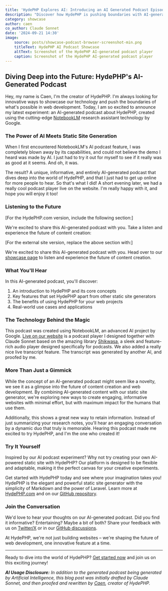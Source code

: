 ```yaml
---
title: 'HydePHP Explores AI: Introducing an AI Generated Podcast Episode'
description: "Discover how HydePHP is pushing boundaries with AI-generated content, featuring a mind-blowing podcast episode created by Google's NotebookLM."
category: showcase
author: caen
co_author: Claude Sonnet
date: '2024-09-21 14:30'
image:
    source: posts/showcase-podcast-browser-screenshot-min.png
    titleText: HydePHP AI Podcast Showcase
    altText: Screenshot of the HydePHP AI-generated podcast player
    caption: Screenshot of the HydePHP AI-generated podcast player
---
```


## Diving Deep into the Future: HydePHP's AI-Generated Podcast

Hey, my name is Caen, I'm the creator of HydePHP. I'm always looking for innovative ways to showcase our technology and push the boundaries of what's possible in web development. Today, I am so excited to announce my latest experiment: an AI-generated podcast about HydePHP, created using the cutting-edge [NotebookLM](https://notebooklm.google/) research assistant technology by Google.

### The Power of AI Meets Static Site Generation

When I first encountered NotebookLM's AI podcast feature, I was completely blown away by its capabilities, and could not believe the demo I heard was made by AI. I just had to try it out for myself to see if it really was as good at it seems. And oh, it was.

The result? A unique, informative, and entirely AI-generated podcast that dives deep into the world of HydePHP, and that I just had to get up online for more people to hear. So that's what I did! A short evening later, we had a really cool podcast player live on the website. I'm really happy with it, and hope you will enjoy it too!

### Listening to the Future

[For the HydePHP.com version, include the following section:]

We're excited to share this AI-generated podcast with you. Take a listen and experience the future of content creation:

[Blade]: @include('sections.podcast-player')

[For the external site version, replace the above section with:]

We're excited to share this AI-generated podcast with you. Head over to our [showcase page](https://hydephp.com/showcase/podcast) to listen and experience the future of content creation.

### What You'll Hear

In this AI-generated podcast, you'll discover:

1. An introduction to HydePHP and its core concepts
2. Key features that set HydePHP apart from other static site generators
3. The benefits of using HydePHP for your web projects
4. Real-world use cases and applications

### The Technology Behind the Magic

This podcast was created using NotebookLM, an advanced AI project by Google. [Live on our website](https://hydephp.com/showcase/podcast) is a podcast player I designed together with Claude Sonnet based on the amazing library [Shikwasa](https://shikwasa.js.org/), a sleek and feature-rich audio player designed specifically for podcasts. We also added a really nice live transcript feature. The transcript was generated by another AI, and proofed by me.

### More Than Just a Gimmick

While the concept of an AI-generated podcast might seem like a novelty, we see it as a glimpse into the future of content creation and web development. By combining AI-generated content with our static site generator, we're exploring new ways to create engaging, informative websites with minimal effort, but with maximum impact for the humans that use them.

Additionally, this shows a great new way to retain information. Instead of just summarizing your research notes, you'll hear an engaging conversation by a dynamic duo that truly is memorable. Hearing this podcast made me excited to try HydePHP, and I'm the one who created it!

### Try It Yourself

Inspired by our AI podcast experiment? Why not try creating your own AI-powered static site with HydePHP? Our platform is designed to be flexible and adaptable, making it the perfect canvas for your creative experiments.

Get started with HydePHP today and see where your imagination takes you! HydePHP is the elegant and powerful static site generator with the simplicity of Markdown and the power of Laravel. Learn more at [HydePHP.com](https://hydephp.com/) and on our [GitHub repository](https://github.com/hydephp/hyde).

### Join the Conversation

We'd love to hear your thoughts on our AI-generated podcast. Did you find it informative? Entertaining? Maybe a bit of both? Share your feedback with us on [Twitter/X](https://twitter.com/HydeFramework) or in our [GitHub discussions](https://github.com/hydephp/hyde/discussions).

At HydePHP, we're not just building websites – we're shaping the future of web development, one innovative feature at a time.

---

Ready to dive into the world of HydePHP? [Get started now](https://hydephp.com/docs/1.x/quickstart) and join us on this exciting journey!

_**AI Usage Disclosure:** In addition to the generated podcast being generated by Artificial Intelligence, this blog post was initially drafted by Claude Sonnet, and then proofed and rewritten by [Caen](https://x.com/CodeWithCaen), creator of HydePHP._